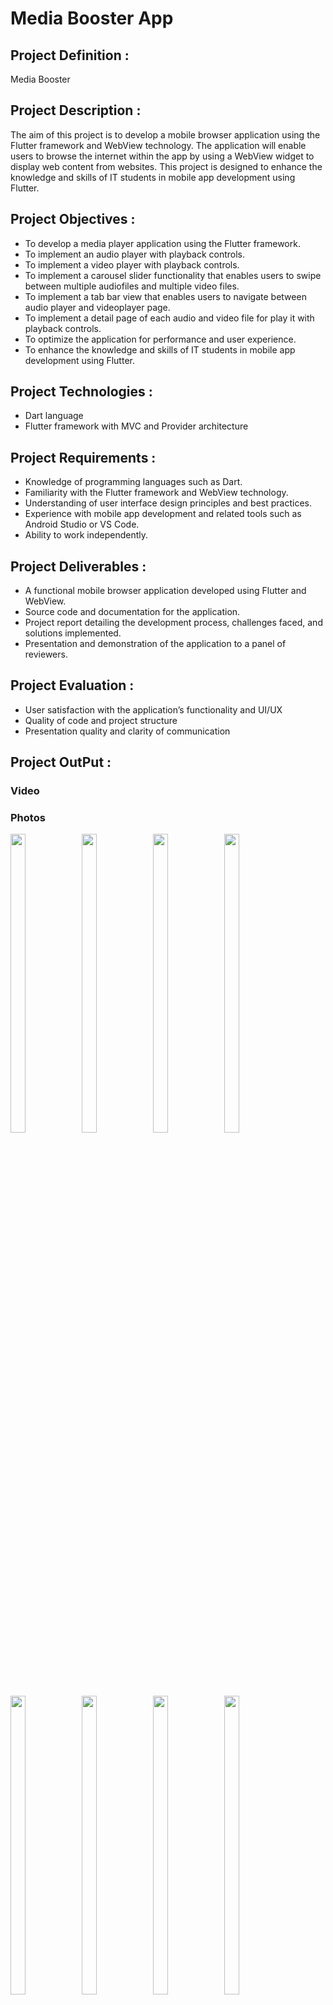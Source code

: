 # Media Booster App

## Project Definition :

Media Booster

## Project Description :

The aim of this project is to develop a mobile browser application using the Flutter framework
and WebView technology. The application will enable users to browse the internet within the app
by using a WebView widget to display web content from websites. This project is designed to
enhance the knowledge and skills of IT students in mobile app development using Flutter.

## Project Objectives :

- To develop a media player application using the Flutter framework.
- To implement an audio player with playback controls.
- To implement a video player with playback controls.
- To implement a carousel slider functionality that enables users to swipe between multiple audiofiles and multiple video files.
- To implement a tab bar view that enables users to navigate between audio player and videoplayer page.
- To implement a detail page of each audio and video file for play it with playback controls.
- To optimize the application for performance and user experience.
- To enhance the knowledge and skills of IT students in mobile app development using Flutter.

## Project Technologies :

- Dart language
- Flutter framework with MVC and Provider architecture

## Project Requirements :

- Knowledge of programming languages such as Dart.
- Familiarity with the Flutter framework and WebView technology.
- Understanding of user interface design principles and best practices.
- Experience with mobile app development and related tools such as Android Studio or VS Code.
- Ability to work independently.

## Project Deliverables :

- A functional mobile browser application developed using Flutter and WebView.
- Source code and documentation for the application.
- Project report detailing the development process, challenges faced, and solutions implemented.
- Presentation and demonstration of the application to a panel of reviewers.

## Project Evaluation :

- User satisfaction with the application’s functionality and UI/UX
- Quality of code and project structure
- Presentation quality and clarity of communication

## Project OutPut :

### Video


### Photos

<p>
  <img align = "left"  src = "https://github.com/SJaynesh/PR3_media_booster_app/assets/115562979/a88981cd-0bdb-42c0-9c1f-32210fbe0f8d.jpg" width=22% height=35% >
  
  <img align = "left"  src = "https://github.com/SJaynesh/PR3_media_booster_app/assets/115562979/93f86680-7cf2-4198-9b97-019a97d3f96f.jpg" width=22% height=35% >
 
 <img align = "left"  src = "https://github.com/SJaynesh/PR3_media_booster_app/assets/115562979/0bf408c7-921e-462d-9253-6b1f2c199eb0.jpg" width=22% height=35% >
 
 <img  src = "https://github.com/SJaynesh/PR3_media_booster_app/assets/115562979/9bd16aaf-79d7-4878-8630-1da90309837e.jpg" width=22% height=35% >
  </P>
  
  <P>
 <img align = "left"  src = "https://github.com/SJaynesh/PR3_media_booster_app/assets/115562979/4786b79c-59a8-4fea-ae4c-64e0690b38a5.jpg" width=22% height=35% >
 
 <img align = "left"  src = "https://github.com/SJaynesh/PR3_media_booster_app/assets/115562979/1d74526c-90ac-4e10-833d-2ed09301e2c5.jpg" width=22% height=35% >
 
 <img align = "left"  src = "https://github.com/SJaynesh/PR3_media_booster_app/assets/115562979/ebb143e1-dc43-411c-b07d-371d27715535.jpg" width=22% height=35% >
 
 <img  src = "https://github.com/SJaynesh/PR3_media_booster_app/assets/115562979/bdffa76f-9c79-4389-96e8-05efa3c73805.jpg" width=22% height=35% >
  </P>
  
  <P>
 <img align = "left"  src = "https://github.com/SJaynesh/PR3_media_booster_app/assets/115562979/bffdc5a5-2280-4a05-aada-f4f4cae6b4a4.jpg" width=22% height=35% >
 
 <img align = "left"  src = "https://github.com/SJaynesh/PR3_media_booster_app/assets/115562979/cbc74e9c-3a36-4ee6-9c6d-008dce91c289.jpg" width=22% height=35% >
 
 <img align = "left"  src = "https://github.com/SJaynesh/PR3_media_booster_app/assets/115562979/febd43de-e7df-4b1a-ae7c-ae559edf9b2e.jpg" width=22% height=35% >
 
 <img  src = "https://github.com/SJaynesh/PR3_media_booster_app/assets/115562979/538e35e8-e14d-40ba-a7ce-3d3f42b385ab.jpg" width=22% height=35% >
  
  </p>
  
  <p>
  
 <img align = "left"  src = "https://github.com/SJaynesh/PR3_media_booster_app/assets/115562979/3f16f6aa-5cc5-4b76-9590-f184a927ebd4.jpg" width=22% height=35% >
 
 <img align = "left"  src = "https://github.com/SJaynesh/PR3_media_booster_app/assets/115562979/b5fd514f-27e0-41a0-a7e0-7984e6a5884d.jpg" width=22% height=35% >
 
 <img align = "left"  src = "https://github.com/SJaynesh/PR3_media_booster_app/assets/115562979/416a3b0c-09b2-45f7-a29c-936ad7e6fe0f.jpg" width=22% height=35% >
 
 <img  src = "https://github.com/SJaynesh/PR3_media_booster_app/assets/115562979/6be72481-9819-42f0-a0f3-bc53bb567c99.jpg" width=22% height=35% >
  
  </p>
  
  <p>
  
 <img align = "left"  src = "https://github.com/SJaynesh/PR3_media_booster_app/assets/115562979/c3f6c148-1d1c-4aad-be0e-a5403d027d37.jpg" width=22% height=35% >
 
 <img align = "left"  src = "https://github.com/SJaynesh/PR3_media_booster_app/assets/115562979/b7924c10-8094-4ab2-a334-39b9ecdb516d.jpg" width=22% height=35% >
 
 <img align = "left"  src = "https://github.com/SJaynesh/PR3_media_booster_app/assets/115562979/dfc85073-d639-4b6c-8d22-8de117cb2cea.jpg" width=22% height=35% >
 
 <img   src = "https://github.com/SJaynesh/PR3_media_booster_app/assets/115562979/1b9b42dc-cd83-4460-8f68-98ae242ad58b.jpg" width=22% height=35% >
  
  </p>
  
 <img align = "left"  src = "https://github.com/SJaynesh/PR3_media_booster_app/assets/115562979/d8dd4425-e1fd-422e-ad54-e7226102123a.jpg" width=22% height=35% >
 
 <img align = "left"  src = "https://github.com/SJaynesh/PR3_media_booster_app/assets/115562979/9c0d51cd-d05d-491c-bce6-b78a094e73ce.jpg" width=22% height=35% >
 
 <img align = "left"  src = "https://github.com/SJaynesh/PR3_media_booster_app/assets/115562979/e13f6eb3-7c2c-4650-bb20-a49cae6c06f9.jpg" width=22% height=35% >
 
 <img   src = "https://github.com/SJaynesh/PR3_media_booster_app/assets/115562979/3af851a5-5b06-4be5-bf67-52ee9f745723.jpg" width=22% height=35% >
 
  </p>
  
  <p>
 <img align = "left"  src = "https://github.com/SJaynesh/PR3_media_booster_app/assets/115562979/c2089287-8274-4adc-b81f-1fe4c9a78809.jpg" width=22% height=35% >
 
 <img   src = "https://github.com/SJaynesh/PR3_media_booster_app/assets/115562979/cb1a3df4-c857-4518-8dee-a5f05731ef2f.jpg" width=22% height=35% >
 
 </p>
